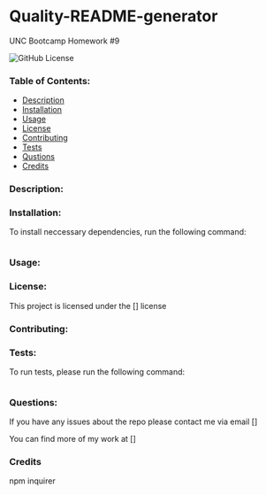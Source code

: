 # Quality-README-generator

UNC Bootcamp Homework #9

![GitHub License]()

### Table of Contents:
* [Description](#description)
* [Installation](#installation)
* [Usage](#usage)
* [License](#license)
* [Contributing](#contributing)
* [Tests](#tests)
* [Qustions](#questions)
* [Credits](#credits)


### Description: 



### Installation: 

To install neccessary dependencies, run the following command:

```
```

### Usage: 



### License: 

This project is licensed under the [] license 

### Contributing: 



### Tests: 

To run tests, please run the following command:

```
```

### Questions: 

If you have any issues about the repo please contact me via email []

You can find more of my work at []

### Credits 

npm inquirer
